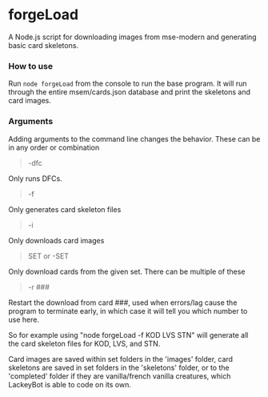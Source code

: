 # forgeLoad
A Node.js script for downloading images from mse-modern and generating basic card skeletons.

### How to use
Run `node forgeLoad` from the console to run the base program. It will run through the entire msem/cards.json database and print the skeletons and card images.

### Arguments
Adding arguments to the command line changes the behavior. These can be in any order or combination

> -dfc

Only runs DFCs.

> -f

Only generates card skeleton files

> -i

Only downloads card images

> SET or -SET

Only download cards from the given set. There can be multiple of these

> -r ###

Restart the download from card ###, used when errors/lag cause the program to terminate early, in which case it will tell you which number to use here.

So for example using "node forgeLoad -f KOD LVS STN" will generate all the card skeleton files for KOD, LVS, and STN.

Card images are saved within set folders in the 'images' folder, card skeletons are saved in set folders in the 'skeletons' folder, or to the 'completed' folder if they are vanilla/french vanilla creatures, which LackeyBot is able to code on its own.
